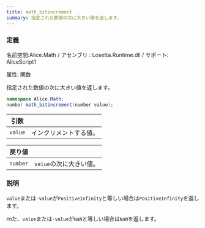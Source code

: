 ```yaml
---
title: math_bitincrement
summary: 指定された数値の次に大きい値を返します。
---
```


### 定義
名前空間:Alice.Math / アセンブリ : Losetta.Runtime.dll / サポート: AliceScript1

属性: 関数

指定された数値の次に大きい値を返します。

```cs title="AliceScript"
namespace Alice.Math;
number math_bitincrement(number value);
```

|引数| |
|-|-|
|`value`|インクリメントする値。|

|戻り値| |
|-|-|
|`number`|`value`の次に大きい値。|

### 説明
`value`または`-value`が`PositiveInfinity`と等しい場合は`PositiveInfinity`を返します。

ｍた、`value`または`-value`が`NaN`と等しい場合は`NaN`を返します。